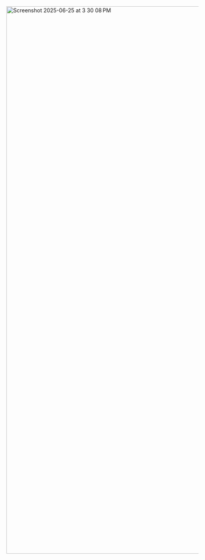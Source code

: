<img width="1431" alt="Screenshot 2025-06-25 at 3 30 08 PM" src="https://github.com/user-attachments/assets/f05cd1b5-f056-4f62-97fe-3c4c409ae9f7" />
